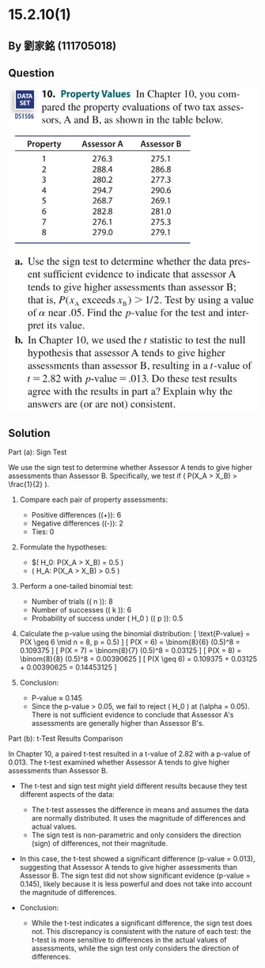 # 15.2.10(1)
## By 劉家銘 (111705018)

## Question
![image](https://github.com/HWTeng-Course/202402-Statistics/blob/main/Images/15.2.10.jpg)


## Solution
Part (a): Sign Test

We use the sign test to determine whether Assessor A tends to give higher assessments than Assessor B. Specifically, we test if \( P(X_A > X_B) > \frac{1}{2} \).

1. Compare each pair of property assessments:
    - Positive differences (\(+\)): 6
    - Negative differences (\(-\)): 2
    - Ties: 0

2. Formulate the hypotheses:
    - $\( H_0: P(X_A > X_B) = 0.5 \)
    - \( H_A: P(X_A > X_B) > 0.5 \)

3. Perform a one-tailed binomial test:
    - Number of trials (\( n \)): 8
    - Number of successes (\( k \)): 6
    - Probability of success under \( H_0 \) (\( p \)): 0.5

4. Calculate the p-value using the binomial distribution:
    \[
    \text{P-value} = P(X \geq 6 \mid n = 8, p = 0.5)
    \]
    \[
    P(X = 6) = \binom{8}{6} (0.5)^8 = 0.109375
    \]
    \[
    P(X = 7) = \binom{8}{7} (0.5)^8 = 0.03125
    \]
    \[
    P(X = 8) = \binom{8}{8} (0.5)^8 = 0.00390625
    \]
    \[
    P(X \geq 6) = 0.109375 + 0.03125 + 0.00390625 = 0.14453125
    \]

5. Conclusion:
    - P-value ≈ 0.145
    - Since the p-value > 0.05, we fail to reject \( H_0 \) at \(\alpha = 0.05\). There is not sufficient evidence to conclude that Assessor A's assessments are generally higher than Assessor B's.

Part (b): t-Test Results Comparison

In Chapter 10, a paired t-test resulted in a t-value of 2.82 with a p-value of 0.013. The t-test examined whether Assessor A tends to give higher assessments than Assessor B.

- The t-test and sign test might yield different results because they test different aspects of the data:
    - The t-test assesses the difference in means and assumes the data are normally distributed. It uses the magnitude of differences and actual values.
    - The sign test is non-parametric and only considers the direction (sign) of differences, not their magnitude.

- In this case, the t-test showed a significant difference (p-value = 0.013), suggesting that Assessor A tends to give higher assessments than Assessor B. The sign test did not show significant evidence (p-value = 0.145), likely because it is less powerful and does not take into account the magnitude of differences.

- Conclusion:
    - While the t-test indicates a significant difference, the sign test does not. This discrepancy is consistent with the nature of each test: the t-test is more sensitive to differences in the actual values of assessments, while the sign test only considers the direction of differences.
